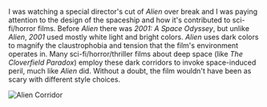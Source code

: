 I was watching a special director's cut of *Alien* over break and I was paying attention to the design of the spaceship and how it's contributed to sci-fi/horror films. Before *Alien* there was *2001: A Space Odyssey*, but unlike *Alien*, *2001* used mostly white light and bright colors. *Alien* uses dark colors to magnify the claustrophobia and tension that the film's environment operates in. Many sci-fi/horror/thriller films about deep space (like *The Cloverfield Paradox*) employ these dark corridors to invoke space-induced peril, much like *Alien* did. Without a doubt, the film wouldn't have been as scary with different style choices.

<img src="/web1-sp/img/AlienCorridor.jpg" alt="Alien Corridor">
